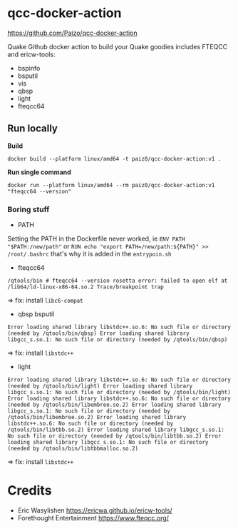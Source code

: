 # qcc-docker-action

https://github.com/Paizo/qcc-docker-action

Quake Github docker action to build your Quake goodies
includes FTEQCC and ericw-tools:

 - bspinfo
 - bsputil
 - vis
 - qbsp
 - light
 - fteqcc64

## Run locally

**Build**

`docker build --platform linux/amd64 -t paiz0/qcc-docker-action:v1 .`

**Run single command**

`docker run --platform linux/amd64 --rm paiz0/qcc-docker-action:v1 "fteqcc64 --version"`



### Boring stuff

- PATH

Setting the PATH in the Dockerfile never worked, ie `ENV PATH "$PATH:/new/path"` or `RUN echo "export PATH=/new/path:${PATH}" >> /root/.bashrc` that's why it is added in the `entrypoin.sh`

 - fteqcc64

`/qtools/bin # fteqcc64 --version
rosetta error: failed to open elf at /lib64/ld-linux-x86-64.so.2
 Trace/breakpoint trap`

=> fix: install `libc6-compat`

 - qbsp bsputil

`Error loading shared library libstdc++.so.6: No such file or directory (needed by /qtools/bin/qbsp)
Error loading shared library libgcc_s.so.1: No such file or directory (needed by /qtools/bin/qbsp)`

=> fix: install `libstdc++`

 - light

`Error loading shared library libstdc++.so.6: No such file or directory (needed by /qtools/bin/light)
Error loading shared library libgcc_s.so.1: No such file or directory (needed by /qtools/bin/light)
Error loading shared library libstdc++.so.6: No such file or directory (needed by /qtools/bin/libembree.so.2)
Error loading shared library libgcc_s.so.1: No such file or directory (needed by /qtools/bin/libembree.so.2)
Error loading shared library libstdc++.so.6: No such file or directory (needed by /qtools/bin/libtbb.so.2)
Error loading shared library libgcc_s.so.1: No such file or directory (needed by /qtools/bin/libtbb.so.2)
Error loading shared library libgcc_s.so.1: No such file or directory (needed by /qtools/bin/libtbbmalloc.so.2)`

=> fix: install `libstdc++`



# Credits

 - Eric Wasylishen https://ericwa.github.io/ericw-tools/
 - Forethought Entertainment https://www.fteqcc.org/